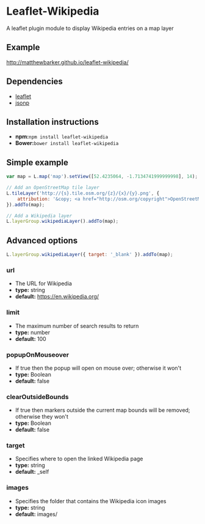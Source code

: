 # Leaflet-Wikipedia

A leaflet plugin module to display Wikipedia entries on a map layer

## Example
http://matthewbarker.github.io/leaflet-wikipedia/

## Dependencies

- [leaflet](https://github.com/Leaflet/Leaflet)
- [jsonp](https://github.com/nispero/Lightweight-JSONP)

## Installation instructions

- **npm:**`npm install leaflet-wikipedia`
- **Bower:**`bower install leaflet-wikipedia`

## Simple example

```javascript
var map = L.map('map').setView([52.4235064, -1.7134741999999998], 14);

// Add an OpenStreetMap tile layer
L.tileLayer('http://{s}.tile.osm.org/{z}/{x}/{y}.png', {
	attribution: '&copy; <a href="http://osm.org/copyright">OpenStreetMap</a> contributors'
}).addTo(map);

// Add a Wikipedia layer
L.layerGroup.wikipediaLayer().addTo(map);
```

## Advanced options

```javascript
L.layerGroup.wikipediaLayer({ target: '_blank' }).addTo(map);
```

### url
- The URL for Wikipedia
- **type:** string
- **default:** https://en.wikipedia.org/

### limit
- The maximum number of search results to return
- **type:** number
- **default:** 100

### popupOnMouseover
- If true then the popup will open on mouse over; otherwise it won't
- **type:** Boolean
- **default:** false

### clearOutsideBounds
- If true then markers outside the current map bounds will be removed; otherwise they won't
- **type:** Boolean
- **default:** false

### target
- Specifies where to open the linked Wikipedia page
- **type:** string
- **default:** \_self

### images
- Specifies the folder that contains the Wikipedia icon images
- **type:** string
- **default:** images/
